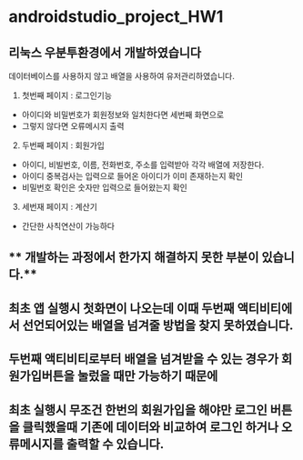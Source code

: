 # androidstudio_project_HW1
**리눅스 우분투환경에서 개발하였습니다**
---
데이터베이스를 사용하지 않고 배열을 사용하여 유저관리하였습니다.
1. 첫번째 페이지 : 로그인기능
 * 아이디와 비밀번호가 회원정보와 일치한다면 세번째 화면으로
 * 그렇지 않다면 오류메시지 출력
2. 두번째 페이지 : 회원가입
* 아이디, 비빌번호, 이름, 전화번호, 주소를 입력받아 각각 배열에 저장한다.
* 아이디 중복검사는 입력으로 들어온 아이디가 이미 존재하는지 확인
* 비밀번호 확인은 숫자만 입력으로 들어왔는지 확인
3. 세번재 페이지 : 계산기
* 간단한 사칙연산이 가능하다

** 개발하는 과정에서 한가지 해결하지 못한 부분이 있습니다.**
---
최초 앱 실행시 첫화면이 나오는데 이때 두번째 액티비티에서 선언되어있는 배열을 넘겨줄 방법을 찾지 못하였습니다.
---
두번째 액티비티로부터 배열을 넘겨받을 수 있는 경우가 회원가입버튼을 눌렀을 때만 가능하기 때문에
---
최초 실행시 무조건 한번의 회원가입을 해야만 로그인 버튼을 클릭했을때 기존에 데이터와 비교하여 로그인 하거나 오류메시지를 출력할 수 있습니다.
---
